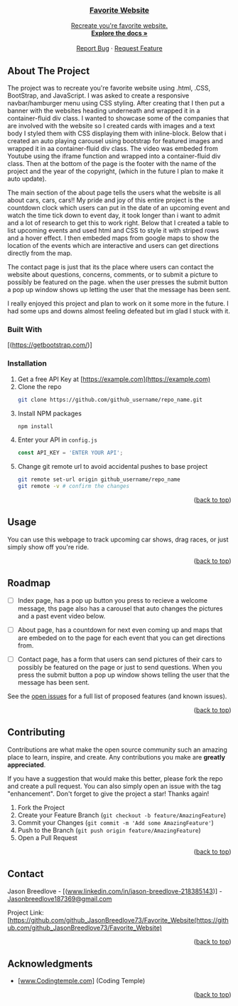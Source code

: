 <!-- Improved compatibility of back to top link: See: https://github.com/othneildrew/Best-README-Template/pull/73 -->
<a id="readme-top"></a>



<!-- PROJECT LOGO -->
<br />
<div align="center">
  <a href="https://github.com/github_username/JasonBreedlove73">

<h3 align="center">Favorite Website</h3>

  <p align="center">
    Recreate you're favorite website.
    <br />
    <a href="https://github.com/github_JasonBreedlove73/Favorite_Website"><strong>Explore the docs »</strong></a>
    <br />
    <br />
    <a href="https://github.com/github_JasonBreedlove73/Favorite_Website/issues/new?labels=bug&template=bug-report---.md">Report Bug</a>
    &middot;
    <a href="https://github.com/github_JasonBreedlove73/Favorite_Website/issues/new?labels=enhancement&template=feature-request---.md">Request Feature</a>
  </p>
</div>


<!-- ABOUT THE PROJECT -->
## About The Project
The project was to recreate you're favorite website using .html, .CSS, BootStrap, and JavaScript. I was asked to create a responsive navbar/hamburger menu using CSS styling.
After creating that I then put a banner with the websites heading underneath and wrapped it in a container-fluid div class.
I wanted to showcase some of the companies that are involved with the website so I created cards with images and a text body I styled them with CSS displaying them with inline-block.
Below that i created an auto playing carousel using bootstrap for featured images and wrapped it in aa container-fluid div class.
The video was embeded from Youtube using the iframe function and wrapped into a container-fluid div class.
Then at the bottom of the page is the footer with the name of the project and the year of the copyright, (which in the future I plan to make it auto update).

The main section of the about page tells the users what the website is all about cars, cars, cars!!
My pride and joy of this entire project is the countdown clock which users can put in the date of an upcoming event and watch the time tick down to event day, it took longer than i want to admit and a lot of research to get this to work right.
Below that I created a table to list upcoming events and used html and CSS to style it with striped rows and a hover effect.
I then embeded maps from google maps to show the location of the events which are interactive and users can get directions directly from the map.

The contact page is just that its the place where users can contact the website about questions, concerns, comments, or to submit a picture to possibly be featured on the page.
when the user presses the submit button a pop up window shows up letting the user that the message has been sent.

I really enjoyed this project and plan to work on it some more in the future. I had some ups and downs almost feeling defeated but im glad I stuck with it.



### Built With

[(https://getbootstrap.com/)]



### Installation

1. Get a free API Key at [https://example.com](https://example.com)
2. Clone the repo
   ```sh
   git clone https://github.com/github_username/repo_name.git
   ```
3. Install NPM packages
   ```sh
   npm install
   ```
4. Enter your API in `config.js`
   ```js
   const API_KEY = 'ENTER YOUR API';
   ```
5. Change git remote url to avoid accidental pushes to base project
   ```sh
   git remote set-url origin github_username/repo_name
   git remote -v # confirm the changes
   ```

<p align="right">(<a href="#readme-top">back to top</a>)</p>



<!-- USAGE EXAMPLES -->
## Usage

You can use this webpage to track upcoming car shows, drag races, or just simply show off you're ride.

<p align="right">(<a href="#readme-top">back to top</a>)</p>



<!-- ROADMAP -->
## Roadmap

- [ ] Index page, has a pop up button you press to recieve a welcome message, ths page also has a carousel that auto changes the pictures and a past event video below.
- [ ] About page, has a countdown for next even coming up and maps that are embeded on to the page for each event that you can get directions from.
- [ ] Contact page, has a form that users can send pictures of their cars to possibly be featured on the page or just to send questions. When you press the submit button a pop up window shows telling the user that the message has been sent.
     

See the [open issues](https://github.com/github_[JasonBreedlove73/Favorite_Website/issues) for a full list of proposed features (and known issues).

<p align="right">(<a href="#readme-top">back to top</a>)</p>



<!-- CONTRIBUTING -->
## Contributing

Contributions are what make the open source community such an amazing place to learn, inspire, and create. Any contributions you make are **greatly appreciated**.

If you have a suggestion that would make this better, please fork the repo and create a pull request. You can also simply open an issue with the tag "enhancement".
Don't forget to give the project a star! Thanks again!

1. Fork the Project
2. Create your Feature Branch (`git checkout -b feature/AmazingFeature`)
3. Commit your Changes (`git commit -m 'Add some AmazingFeature'`)
4. Push to the Branch (`git push origin feature/AmazingFeature`)
5. Open a Pull Request

<p align="right">(<a href="#readme-top">back to top</a>)</p>


<!-- CONTACT -->
## Contact

Jason Breedlove - [(www.linkedin.com/in/jason-breedlove-218385143)] - Jasonbreedlove187369@gmail.com

Project Link: [https://github.com/github_JasonBreedlove73/Favorite_Website(https://github.com/github_JasonBreedlove73/Favorite_Website)

<p align="right">(<a href="#readme-top">back to top</a>)</p>



<!-- ACKNOWLEDGMENTS -->
## Acknowledgments

* [www.Codingtemple.com] (Coding Temple)


<p align="right">(<a href="#readme-top">back to top</a>)</p>
